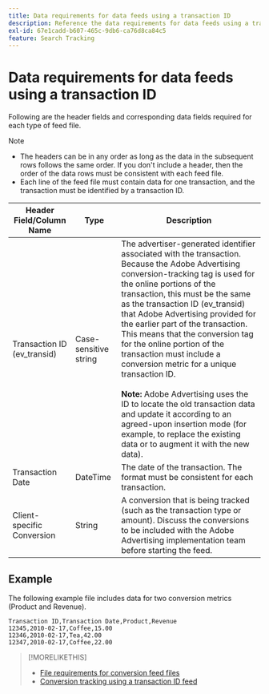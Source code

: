 ```yaml
---
title: Data requirements for data feeds using a transaction ID
description: Reference the data requirements for data feeds using a transaction ID.
exl-id: 67e1cadd-b607-465c-9db6-ca76d8ca84c5
feature: Search Tracking
---
```

# Data requirements for data feeds using a transaction ID

Following are the header fields and corresponding data fields required for each type of feed file.

>[!NOTE]
>* The headers can be in any order as long as the data in the subsequent rows follows the same order. If you don't include a header, then the order of the data rows must be consistent with each feed file.
>* Each line of the feed file must contain data for one transaction, and the transaction must be identified by a transaction ID.

| Header Field/Column Name | Type | Description |
| ---- | ---- | ---- |
| Transaction ID (ev_transid) | Case-sensitive string | The advertiser-generated identifier associated with the transaction. Because the Adobe Advertising conversion-tracking tag is used for the online portions of the transaction, this must be the same as the transaction ID (ev_transid) that Adobe Advertising provided for the earlier part of the transaction. This means that the conversion tag for the online portion of the transaction must include a conversion metric for a unique transaction ID.<br><br>**Note:** Adobe Advertising uses the ID to locate the old transaction data and update it according to an agreed-upon insertion mode (for example, to replace the existing data or to augment it with the new data). |
| Transaction Date | DateTime | The date of the transaction. The format must be consistent for each transaction. |
| Client-specific Conversion | String | A conversion that is being tracked (such as the transaction type or amount). Discuss the conversions to be included with the Adobe Advertising implementation team before starting the feed. |

## Example

The following example file includes data for two conversion metrics (Product and Revenue).

```
Transaction ID,Transaction Date,Product,Revenue
12345,2010-02-17,Coffee,15.00
12346,2010-02-17,Tea,42.00
12347,2010-02-17,Coffee,22.00
```

>[!MORELIKETHIS]
>
>* [File requirements for conversion feed files](feed-file-requirements.md)
>* [Conversion tracking using a transaction ID feed](/help/search-social-commerce/tracking/feed-transaction-id.md)
